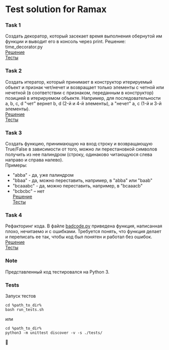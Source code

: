 # Test solution for Ramax

### Task 1
Создать декоратор, который засекает время выполнения обернутой им функции и выводит его в консоль через print.
Решение: time_decorator.py  
[Решение](time_decorator.py)  
[Тесты](tests/test_time_decorator.py)  

### Task 2
Создать итератор, который принимает в конструктор итерируемый объект и признак чет/нечет
и возвращает только элементы с четной или нечетной (в соответствии с признаком, переданным
в конструктор) позицией в итерируемом объекте. Например, для последовательности a, b, c, d
"чет" вернет b, d (2-й и 4-й элементы), а "нечет" a, c  (1-й и 3-й элементы).  
[Решение](iterator.py)  
[Тесты](tests/test_iterator.py)  

### Task 3
Создать функцию, принимающую на вход строку и возвращающую True/False в зависимости от того,
можно ли перестановкой символов получить из нее палиндром (строку, одинаково читающуюся
слева направо и справа налево).  
Примеры:
* "abba" - да, уже палиндром
* "bbaa" - да, можно переставить, например, в "abba" или "baab"
* "bcaaabc" - да, можно переставить, например, в "bcaaacb"
* "bcbcbc" – нет  
[Решение](palindrome.py)  
[Тесты](tests/test_palindrome.py)  

### Task 4
Рефакторинг кода. В файле [badcode.py](badcode.py) приведена функция, написанная плохо, нечитаемо
и с ошибками. Требуется понять, что функция делает и переписать ее так, чтобы код был
понятен и работал без ошибок.
[Решение](badcode_refactored.py)  
[Тесты](tests/test_badcode_refactored.py)  

### Note
Представленный код тестировался на Python 3.

### Tests
Запуск тестов
```
cd %path_to_dir%
bash run_tests.sh
```
или
```
cd %path_to_dir%
python3 -m unittest discover -v -s ./tests/
```

:rocket:
